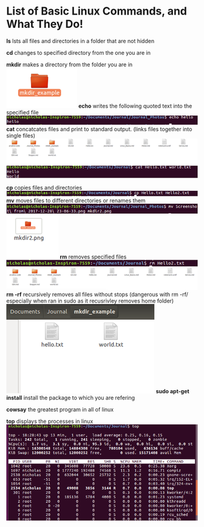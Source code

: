 # List of Basic Linux Commands, and What They Do!
**ls** lsts all files and directories in a folder that are not hidden


**cd** changes to specified directory from the one you are in


**mkdir** makes a directory from the folder you are in
![mkdir](https://github.com/noblegasses/Roco222/blob/master/Journal_Photos/mkdir2.png)
**echo** writes the following quoted text into the specified file
![echo](https://github.com/noblegasses/Roco222/blob/master/Journal_Photos/echo.png)
**cat** concatcates files and print to standard output. (links files together into single files)
![cat](https://github.com/noblegasses/Roco222/blob/master/Journal_Photos/cat1.png)
![cat2](https://github.com/noblegasses/Roco222/blob/master/Journal_Photos/cat2.png)

**cp** copies files and directories
![cp](https://github.com/noblegasses/Roco222/blob/master/Journal_Photos/cp1.png)
**mv** moves files to different directories or renames them
![mv](https://github.com/noblegasses/Roco222/blob/master/Journal_Photos/mv.png)
![mv2](https://github.com/noblegasses/Roco222/blob/master/Journal_Photos/mv2.png)
**rm** removes specified files
![rm](https://github.com/noblegasses/Roco222/blob/master/Journal_Photos/rm1.png)
![rm2](https://github.com/noblegasses/Roco222/blob/master/Journal_Photos/rm2.png)
**rm -rf** recursively removes all files without stops (dangerous with rm -rf/ especially when ran in sudo as it recusrivley removes home folder)
![rm -rf](https://github.com/noblegasses/Roco222/blob/master/Journal_Photos/rf-rm1.png)
**sudo apt-get install** install the package to which you are refering

**cowsay** the greatest program in all of linux

**top** displays the processes in linux  
![top](https://github.com/noblegasses/Roco222/blob/master/Journal_Photos/top.png)
